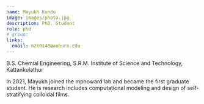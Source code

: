 ```yaml
---
name: Mayukh Kundu
image: images/photo.jpg
description: PhD. Student
role: phd
# group: 
links:
  email: mzk0148@auburn.edu
---
```


B.S. Chemial Engineering, S.R.M. Institute of Science and Technology, Kattankulathur

In 2021, Mayukh joined the mphoward lab and became the first graduate student. He is research includes computational modeling and design of self-stratifying colloidal films.  
